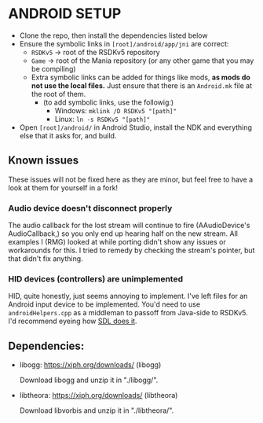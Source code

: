 # ANDROID SETUP

* Clone the repo, then install the dependencies listed below
* Ensure the symbolic links in `[root]/android/app/jni` are correct: 
  * `RSDKv5` -> root of the RSDKv5 repository
  * `Game` -> root of the Mania repository (or any other game that you may be compiling)
  * Extra symbolic links can be added for things like mods, **as mods do not use the local files.** Just ensure that there is an `Android.mk` file at the root of them. 
    * (to add symbolic links, use the followig:)
      * Windows: `mklink /D RSDKv5 "[path]"`
      * Linux: `ln -s RSDKv5 "[path]"`
* Open `[root]/android/` in Android Studio, install the NDK and everything else that it asks for, and build.

## Known issues
These issues will not be fixed here as they are minor, but feel free to have a look at them for yourself in a fork!
### Audio device doesn't disconnect properly
The audio callback for the lost stream will continue to fire (AAudioDevice's AudioCallback,) so you only end up hearing half on the new stream. All examples I (RMG) looked at while porting didn't show any issues or workarounds for this. I tried to remedy by checking the stream's pointer, but that didn't fix anything.

### HID devices (controllers) are unimplemented
HID, quite honestly, just seems annoying to implement. I've left files for an Android input device to be implemented. You'd need to use `androidHelpers.cpp` as a middleman to passoff from Java-side to RSDKv5. I'd recommend eyeing how [SDL does it](https://github.com/libsdl-org/SDL/tree/main/android-project/app/src/main/java/org/libsdl/app).

## Dependencies:
* libogg: https://xiph.org/downloads/ (libogg)
  
  Download libogg and unzip it in "./libogg/".

* libtheora: https://xiph.org/downloads/ (libtheora)
  
  Download libvorbis and unzip it in "./libtheora/".